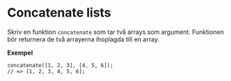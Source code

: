 # Concatenate lists

Skriv en funktion `concatenate` som tar två arrays som argument. Funktionen bör returnera de två arrayerna ihoplagda till en array.

**Exempel**
```
concatenate([1, 2, 3], [4, 5, 6]);
// => [1, 2, 3, 4, 5, 6];
```